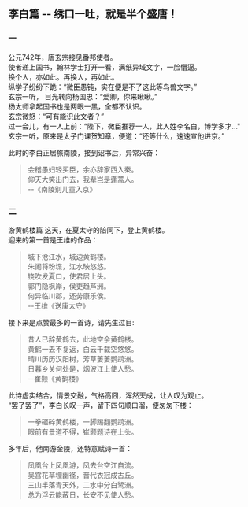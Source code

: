 ## 李白篇 -- 绣口一吐，就是半个盛唐！

### 一
公元742年，唐玄宗接见番邦使者。  
使者递上国书，翰林学士打开一看，满纸异域文字，一脸懵逼。  
换个人，亦如此。再换人，再如此。  
纵学子纷纷下跪：“微臣愚钝，实在便是不了这此等鸟兽文字。”  
玄宗一听， 目光转向杨国忠：“爱卿，你来瞅瞅。”  
杨太师拿起国书也是两眼一黑，全都不认识。  
玄宗微怒：“可有能识此文者？”  
过一会儿，有一人上前：“陛下，微臣推荐一人，此人姓李名白，博学多才..."  
玄宗一听，原来是太子门课贺知章，便道：“还等什么，速速宣他进京。”  

此时的李白正居旅南陵，接到诏书后，异常兴奋：
>会稽愚妇轻买臣，余亦辞家西入秦。  
>仰天大笑出门去，我辈岂是逢蒿人。  
>                    --《南陵别儿童入京》


### 二
游黄鹤楼篇
这天，在夏太守的陪同下，登上黄鹤楼。  
迎来的第一首是王维的作品：    
>城下沧江水，城边黄鹤楼。  
>朱阑将粉堞，江水映悠悠。   
>铙吹发夏口，使君居上头。  
>郭门隐枫岸，侯吏趋芦洲。  
>何异临川郡，还劳康乐侯。  
>                --王维《送康太守》

接下来是点赞最多的一首诗，请先生过目:  
>昔人已辞黄鹤去，此地空余黄鹤楼。  
>黄鹤一去不复返，白云千载空悠悠。  
>晴川历历汉阳树，芳草萋萋鹦鹉洲。  
>日暮乡关何处是，烟波江上使人愁。  
>               --崔颢《黄鹤楼》  

此诗虚实结合，情景交融，气格高囧，浑然天成，让人叹为观止。  
“罢了罢了”，李白长叹一声，留下四句顺口溜，便匆匆下楼：  
>一拳砸碎黄鹤楼，一脚踢翻鹦鹉洲。  
>眼前有景道不得，崔颢题诗在上头。  

多年后，他南游金陵，还特意赋诗一首：  
>凤凰台上凤凰游，凤去台空江自流。  
>吴宫花草埋幽径，晋代衣冠成古丘。  
>三山半落青天外，二水中分白鹭洲。  
>总为浮云能蔽日，长安不见使人愁。  
